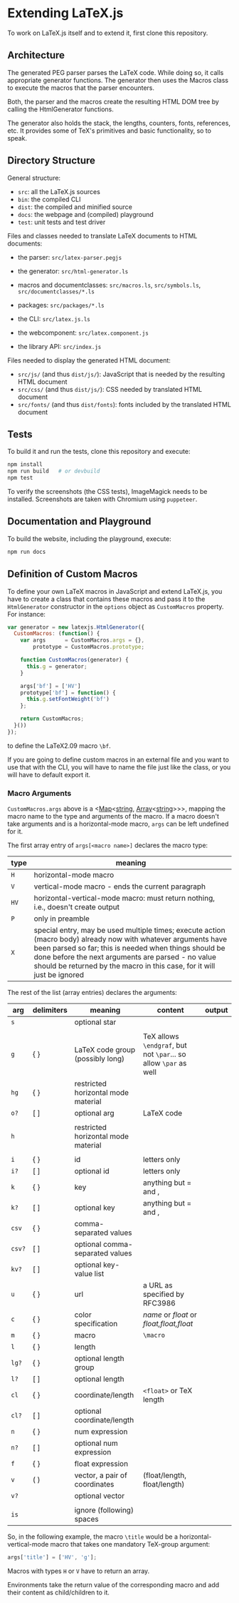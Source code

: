 # Extending LaTeX.js

To work on LaTeX.js itself and to extend it, first clone this repository.

## Architecture

The generated PEG parser parses the LaTeX code. While doing so, it calls appropriate generator functions.
The generator then uses the Macros class to execute the macros that the parser encounters.

Both, the parser and the macros create the resulting HTML DOM tree by calling the HtmlGenerator functions.

The generator also holds the stack, the lengths, counters, fonts, references, etc. It provides some of
TeX's primitives and basic functionality, so to speak.

## Directory Structure

General structure:

- `src`: all the LaTeX.js sources
- `bin`: the compiled CLI
- `dist`: the compiled and minified source
- `docs`: the webpage and (compiled) playground
- `test`: unit tests and test driver

Files and classes needed to translate LaTeX documents to HTML documents:

- the parser: `src/latex-parser.pegjs`
- the generator: `src/html-generator.ls`
- macros and documentclasses: `src/macros.ls`, `src/symbols.ls`, `src/documentclasses/*.ls`
- packages: `src/packages/*.ls`

- the CLI: `src/latex.js.ls`
- the webcomponent: `src/latex.component.js`
- the library API: `src/index.js`

Files needed to display the generated HTML document:

- `src/js/` (and thus `dist/js/`): JavaScript that is needed by the resulting HTML document
- `src/css/` (and thus `dist/js/`): CSS needed by translated HTML document
- `src/fonts/` (and thus `dist/fonts`): fonts included by the translated HTML document

## Tests

To build it and run the tests, clone this repository and execute:

```sh
npm install
npm run build   # or devbuild
npm test
```

To verify the screenshots (the CSS tests), ImageMagick needs to be installed. Screenshots are taken
with Chromium using `puppeteer`.

## Documentation and Playground

To build the website, including the playground, execute:

```sh
npm run docs
```

## Definition of Custom Macros

To define your own LaTeX macros in JavaScript and extend LaTeX.js, you have to create a class that contains these macros
and pass it to the `HtmlGenerator` constructor in the `options` object as `CustomMacros` property. For instance:

```js
var generator = new latexjs.HtmlGenerator({
  CustomMacros: (function() {
    var args      = CustomMacros.args = {},
        prototype = CustomMacros.prototype;

    function CustomMacros(generator) {
      this.g = generator;
    }

    args['bf'] = ['HV']
    prototype['bf'] = function() {
      this.g.setFontWeight('bf')
    };

    return CustomMacros;
  }())
});
```

to define the LaTeX2.09 macro `\bf`.

If you are going to define custom macros in an external file and you want to use that with the CLI, you will have to
name the file just like the class, or you will have to default export it.

### Macro Arguments

`CustomMacros.args` above is a <[Map]<[string], [Array]<[string]>>>, mapping the macro name to the type and arguments of
the macro. If a macro doesn't take arguments and is a horizontal-mode macro, `args` can be left undefined for it.

The first array entry of `args[<macro name>]` declares the macro type:

| type | meaning |
| ---- | ------- |
| `H`  | horizontal-mode macro |
| `V`  | vertical-mode macro - ends the current paragraph |
| `HV` | horizontal-vertical-mode macro: must return nothing, i.e., doesn't create output |
| `P`  | only in preamble |
| `X`  | special entry, may be used multiple times; execute action (macro body) already now with whatever arguments have been parsed so far; this is needed when things should be done before the next arguments are parsed - no value should be returned by the macro in this case, for it will just be ignored |

The rest of the list (array entries) declares the arguments:

| arg  | delimiters | meaning                       | content | output |
| ---- | --- |--------------------------------------|------|-----|
| `s`  |     | optional star                        |||
|||||
|  `g` | { } | LaTeX code group (possibly long)     | TeX allows `\endgraf`, but not `\par`... so allow `\par` as well | |
| `hg` | { } | restricted horizontal mode material  |||
| `o?` | [ ] | optional arg                         | LaTeX code |  |
|||||
|  `h` |     | restricted horizontal mode material  ||  |
|||||
|  `i` | { } | id                                   | letters only |  |
| `i?` | [ ] | optional id                          | letters only |  |
|  `k` | { } | key                                  | anything but = and , | |
| `k?` | [ ] | optional key                         | anything but = and , | |
|`csv` | { } | comma-separated values               || |
|`csv?`| [ ] | optional comma-separated values      ||  |
|`kv?` | [ ] | optional key-value list              ||  |
|  `u` | { } | url                                  | a URL as specified by RFC3986 |  |
|  `c` | { } | color specification                  | *name* or *float* or *float,float,float* |  |
|  `m` | { } | macro                                | `\macro` | |
|  `l` | { } | length                               ||  |
|`lg?` | { } | optional length group                ||  |
| `l?` | [ ] | optional length                      |||
| `cl` | { } | coordinate/length                    | `<float>` or TeX length |  |
|`cl?` | [ ] | optional coordinate/length           ||  |
|  `n` | { } | num expression                       ||  |
| `n?` | [ ] | optional num expression              ||  |
|  `f` | { } | float expression                     ||  |
|  `v` | ( ) | vector, a pair of coordinates        | (float/length, float/length) |
| `v?` |     | optional vector                      |||
|||||
| `is` |     | ignore (following) spaces            |||

So, in the following example, the macro `\title` would be a horizontal-vertical-mode macro that takes one mandatory
TeX-group argument:

```js
args['title'] = ['HV', 'g'];
```

Macros with types `H` or `V` have to return an array.

Environments take the return value of the corresponding macro and add their content as child/children to it.

[boolean]: https://developer.mozilla.org/en-US/docs/Web/JavaScript/Data_structures#Boolean_type "Boolean"
[string]: https://developer.mozilla.org/en-US/docs/Web/JavaScript/Data_structures#String_type "String"
[number]: https://developer.mozilla.org/en-US/docs/Web/JavaScript/Data_structures#Number_type "Number"
[constructor]: https://developer.mozilla.org/en-US/docs/Web/JavaScript/Reference/Classes/constructor "Class"
[function]: https://developer.mozilla.org/en-US/docs/Web/JavaScript/Reference/Global_Objects/Function "Function"
[Object]: https://developer.mozilla.org/en-US/docs/Web/JavaScript/Reference/Global_Objects/Object "Object"
[Array]: https://developer.mozilla.org/en-US/docs/Web/JavaScript/Reference/Global_Objects/Array "Array"
[Map]: https://developer.mozilla.org/en-US/docs/Web/JavaScript/Reference/Global_Objects/Map "Map"
